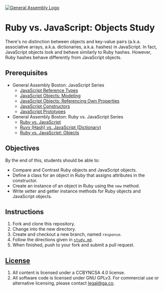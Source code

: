 [![General Assembly Logo](https://camo.githubusercontent.com/1a91b05b8f4d44b5bbfb83abac2b0996d8e26c92/687474703a2f2f692e696d6775722e636f6d2f6b6538555354712e706e67)](https://generalassemb.ly/education/web-development-immersive)

# Ruby vs. JavaScript: Objects Study

There's no distinction between objects and key-value pairs (a.k.a. associative
arrays, a.k.a. dictionaries, a.k.a. hashes) in JavaScript. In fact, JavaScript
objects look and behave similarly to Ruby hashes. However, Ruby hashes behave
differently from JavaScript objects.

## Prerequisites

-   General Assembly Boston: JavaScript Series
    -   [JavaScript Reference Types](https://github.com/ga-wdi-boston/js-reference-types)
    -   [JavaScript Objects: Modeling](https://github.com/ga-wdi-boston/js-objects-modeling)
    -   [JavaScript Objects: Referencing Own Properties](https://github.com/ga-wdi-boston/js-objects-this)
    -   [JavaScript Constructors](https://github.com/ga-wdi-boston/js-objects-constructors)
    -   [JavaScript Prototypes](https://github.com/ga-wdi-boston/js-objects-prototypes)
-   General Assembly Boston: Ruby vs. JavaScript Series
    -   [Ruby vs. JavaScript](https://github.com/ga-wdi-boston/ruby-vs-js)
    -   [Ruvy (Hash) vs. JavaScript (Dictionary)](https://github.com/ga-wdi-boston/ruby-vs-js-hash-dictionary)
    -   [Ruby vs. JavaScript: Objects](https://github.com/ga-wdi-boston/ruby-object)

## Objectives

By the end of this, students should be able to:

-   Compare and Contrast Ruby objects and JavaScript objects.
-   Define a class for an object in Ruby that assigns attributes in the
    constructor.
-   Create an instance of an object in Ruby using the `new` method.
-   Write setter and getter instance methods for Ruby objects and JavaScript
    objects.

## Instructions

1.  Fork and clone this repository.
1.  Change into the new directory.
1.  Create and checkout a new branch, named `response`.
1.  Follow the directions given in [`study.md`](study.md).
1.  When finished, push to your fork and submit a pull request.

## [License](LICENSE)

1.  All content is licensed under a CC­BY­NC­SA 4.0 license.
1.  All software code is licensed under GNU GPLv3. For commercial use or
    alternative licensing, please contact legal@ga.co.
